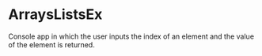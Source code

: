 # ArraysListsEx
Console app in which the user inputs the index of an element and the value of the element is returned.
